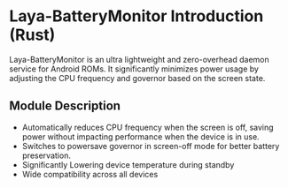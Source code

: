 # Laya-BatteryMonitor Introduction (Rust)

Laya-BatteryMonitor is an ultra lightweight and zero-overhead daemon service for Android ROMs. It significantly minimizes power usage by adjusting the CPU frequency and governor based on the screen state.
 
## Module Description
- Automatically reduces CPU frequency when the screen is off, saving power without impacting performance when the device is in use.
- Switches to powersave governor in screen-off mode for better battery preservation.
- Significantly Lowering device temperature during standby
- Wide compatibility across all devices
